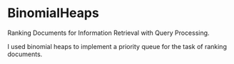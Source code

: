 # BinomialHeaps
Ranking Documents for Information Retrieval with Query Processing.

I used binomial heaps to implement a priority queue for the
task of ranking documents.
